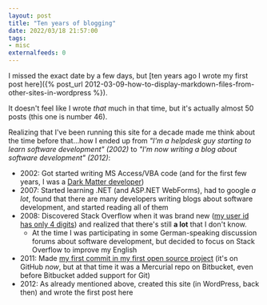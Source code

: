 ```yaml
---
layout: post
title: "Ten years of blogging"
date: 2022/03/18 21:57:00
tags:
- misc
externalfeeds: 0
---
```


I missed the exact date by a few days, but [ten years ago I wrote my first post here]({% post_url 2012-03-09-how-to-display-markdown-files-from-other-sites-in-wordpress %}).

It doesn't feel like I wrote *that* much in that time, but it's actually almost 50 posts (this one is number 46).

Realizing that I've been running this site for a decade made me think about the time before that...how I ended up from *"I'm a helpdesk guy starting to learn software development" (2002)* to *"I'm now writing a blog about software development" (2012)*:

- 2002: Got started writing MS Access/VBA code (and for the first few years, I was a [Dark Matter developer](https://www.hanselman.com/blog/dark-matter-developers-the-unseen-99))
- 2007: Started learning .NET (and ASP.NET WebForms), had to google *a lot*, found that there are many developers writing blogs about software development, and started reading all of them
- 2008: Discovered Stack Overflow when it was brand new ([my user id has only 4 digits](https://stackoverflow.com/users/6884/christian-specht)) and realized that there's still **a lot** that I don't know.  
	- At the time I was participating in some German-speaking discussion forums about software development, but decided to focus on Stack Overflow to improve my English
- 2011: Made [my first commit in my first open source project](https://github.com/christianspecht/roboshell-backup/commit/e83e53f814fc8a5bb02266ce5e5a56be28d6ca63) (it's on GitHub *now*, but at that time it was a Mercurial repo on Bitbucket, even before Bitbucket added support for Git)
- 2012: As already mentioned above, created this site (in WordPress, back then) and wrote the first post here
